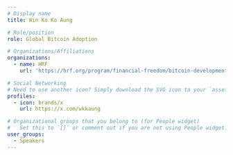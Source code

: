 ```yaml
---
# Display name
title: Win Ko Ko Aung

# Role/position
role: Global Bitcoin Adoption

# Organizations/Affiliations
organizations:
  - name: HRF
    url: 'https://hrf.org/program/financial-freedom/bitcoin-development-fund/'

# Social Networking
# Need to use another icon? Simply download the SVG icon to your `assets/media/icons/` folder.
profiles:
  - icon: brands/x
    url: https://x.com/wkkaung

# Organizational groups that you belong to (for People widget)
#   Set this to `[]` or comment out if you are not using People widget.
user_groups:
  - Speakers
---
```

